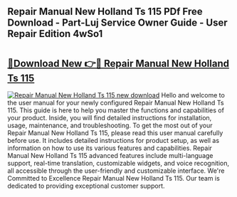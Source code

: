 ## Repair Manual New Holland Ts 115 PDf Free Download - Part-Luj Service Owner Guide - User Repair Edition 4wSo1

# <h2><a href="http://bc47998.oget.top/?id=Repair+Manual+New+Holland+Ts+115">🔗Download New 👉🔴 Repair Manual New Holland Ts 115</a></h2>

[![Repair Manual New Holland Ts 115 new download](https://i.imgur.com/5g1atiW.png)](http://bc47998.oget.top/?id=Repair+Manual+New+Holland+Ts+115)
Hello and welcome to the user manual for your newly configured Repair Manual New Holland Ts 115. This guide is here to help you master the functions and capabilities of your product. Inside, you will find detailed instructions for installation, usage, maintenance, and troubleshooting. To get the most out of your Repair Manual New Holland Ts 115, please read this user manual carefully before use. It includes detailed instructions for product setup, as well as information on how to use its various features and capabilities. Repair Manual New Holland Ts 115 advanced features include multi-language support, real-time translation, customizable widgets, and voice recognition, all accessible through the user-friendly and customizable interface. We're Committed to Excellence Repair Manual New Holland Ts 115. Our team is dedicated to providing exceptional customer support.
